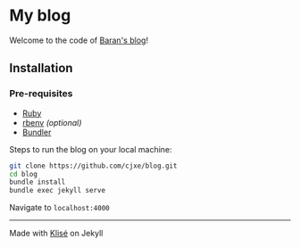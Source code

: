 # My blog

Welcome to the code of [Baran's blog](https://github.com/cjxe/blog)!

## Installation

### Pre-requisites

- [Ruby](https://www.ruby-lang.org/en/)
- [rbenv](https://github.com/carsomyr/rbenv-bundler) *(optional)*
- [Bundler](https://bundler.io/)

Steps to run the blog on your local machine:

```bash
git clone https://github.com/cjxe/blog.git
cd blog
bundle install
bundle exec jekyll serve
```

Navigate to `localhost:4000`

---

Made with [Klisé](https://github.com/piharpi/jekyll-klise) on Jekyll
